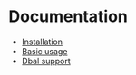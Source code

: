 # Documentation

- [Installation](installation.md)
- [Basic usage](basic_usage.md)
- [Dbal support](dbal.md)
